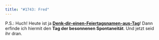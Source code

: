 ```yaml
---
title: "#1743: Fred"
---
```


P.S.:
Huch! Heute ist ja  <a href="http://www.fonflatter.de/kalender"><strong>Denk-dir-einen-Feiertagsnamen-aus-Tag</strong></a>! Dann erfinde ich hiermit den <strong>Tag der besonnenen Spontaneität</strong>.
Und jetzt seid ihr dran.
